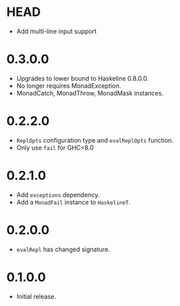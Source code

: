 HEAD
====

- Add multi-line input support

0.3.0.0
=======

- Upgrades to lower bound to Haskeline 0.8.0.0.
- No longer requires MonadException.
- MonadCatch, MonadThrow, MonadMask instances.

0.2.2.0
=======

- `ReplOpts` configuration type and `evalReplOpts` function.
- Only use `fail` for GHC<8.0

0.2.1.0
=======

- Add `exceptions` dependency.
- Add a `MonadFail` instance to `HaskelineT`.

0.2.0.0
=======

- `evalRepl` has changed signature.

0.1.0.0
=======

- Initial release.
